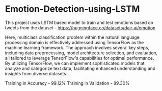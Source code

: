 # Emotion-Detection-using-LSTM
This project uses LSTM based model to train and test emotions based on tweets from the dataset - https://huggingface.co/datasets/dair-ai/emotion

Here, multiclass classification problem within the natural language processing domain is effectively addressed using TensorFlow as the machine learning framework. The approach involves several key steps, including data preprocessing, model architecture selection, and evaluation, all tailored to leverage TensorFlow's capabilities for optimal performance. By utilizing TensorFlow, we can implement sophisticated models that analyze and categorize text data, facilitating enhanced understanding and insights from diverse datasets.

Training in Accuracy - 99.12% 
Training in Validation - 89.30% 
